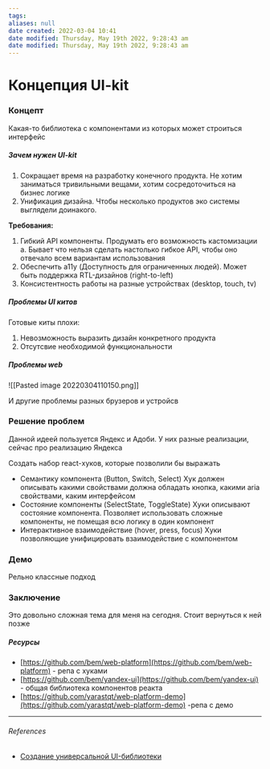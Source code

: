 ```yaml
---
tags: 
aliases: null
date created: 2022-03-04 10:41
date modified: Thursday, May 19th 2022, 9:28:43 am
date modified: Thursday, May 19th 2022, 9:28:43 am
---
```


# Концепция UI-kit

### Концепт

Какая-то библиотека с компонентами из которых может строиться интерфейс

##### Зачем нужен UI-kit

1. Сокращает время на разработку конечного продукта. Не хотим заниматься тривильными вещами, хотим сосредоточиться на бизнес логике
2. Унификация дизайна. Чтобы несколько продуктов эко системы выглядели доинакого.

**Требования:**
1. Гибкий API компоненты. Продумать его возможность кастомизации
	a.  Бывает что нельзя сделать настолько гибкое API, чтобы оно отвечало всем вариантам использования
2. Обеспечить a11y (Доступность для ограниченных людей). Может быть поддержка  RTL-дизайнов (right-to-left)
3. Консистентность работы на разные устройствах (desktop, touch, tv)

##### Проблемы UI китов

Готовые киты плохи:

1. Невозможность выразить дизайн конкретного продукта
2. Отсутсвие необходимой функциональности

##### Проблемы web

![[Pasted image 20220304110150.png]]

И другие проблемы разных брузеров и устройсв

### Решение проблем

Данной идеей пользуется Яндекс и Адоби. У них разные реализации, сейчас про реализацию Яндекса

Создать набор react-хуков, которые позволили бы выражать
- Семантику компонента (Button, Switch, Select)
Хук должен описывать какими свойствами должна обладать кнопка, какими aria свойствами, каким интерфейсом
- Состояние компоненты (SelectState, ToggleState)
Хуки описывают состояние компонента. Позволяет использовать сложные компоненты, не помещая всю логику в один компонент
- Интерактивное взаимодействие (hover, press, focus)
Хуки позволяющие унифицировать взаимодействие с компонентом

### Демо

Рельно классные подход

### Заключение

Это довольно сложная тема для меня на сегодня. Стоит вернуться к ней позже

##### Ресурсы

- [https://github.com/bem/web-platform](https://github.com/bem/web-platform) - репа с хуками
- [https://github.com/bem/yandex-ui](https://github.com/bem/yandex-ui) - общая библиотека компонентов реакта
- [https://github.com/yarastqt/web-platform-demo](https://github.com/yarastqt/web-platform-demo) -репа с демо

---

###### References
- [Создание универсальной UI-библиотеки](https://www.youtube.com/watch?v=0LuKoLJ3zbU&list=PLKaafC45L_SSj9alzlF_saWXX-4GpjXRD&index=2&ab_channel=%D0%A4%D1%80%D0%BE%D0%BD%D1%82%D0%B5%D0%BD%D0%B4)
